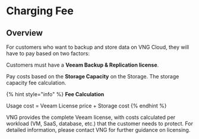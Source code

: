 # Charging Fee

## Overview

For customers who want to backup and store data on VNG Cloud, they will have to pay based on two factors:

Customers must have a **Veeam Backup & Replication license**.

Pay costs based on the **Storage Capacity** on the Storage. The storage capacity fee calculation.

{% hint style="info" %}
**Fee Calculation**

Usage cost = Veeam License price + Storage cost
{% endhint %}

VNG provides the complete Veeam license, with costs calculated per workload (VM, SaaS, database, etc.) that the customer needs to protect. For detailed information, please contact VNG for further guidance on licensing.
